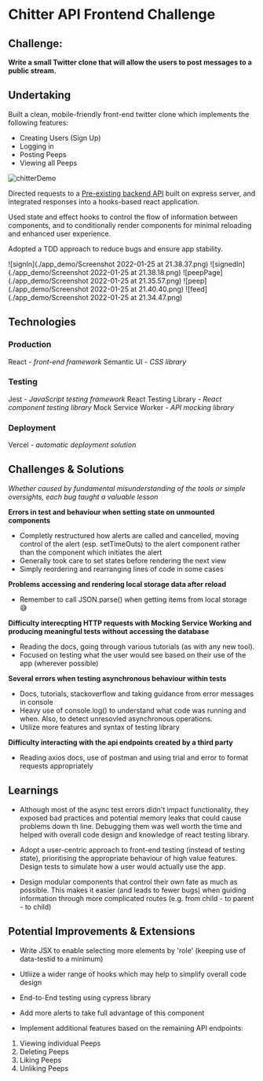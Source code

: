 # Chitter API Frontend Challenge

Challenge:
----------

**Write a small Twitter clone that will allow the users to post messages to a public stream.**

## Undertaking

Built a clean, mobile-friendly front-end twitter clone which implements the following features:

* Creating Users (Sign Up)
* Logging in
* Posting Peeps
* Viewing all Peeps

![chitterDemo](./app_demo/chitterDemo.gif)

Directed requests to a [Pre-existing backend API](https://github.com/makersacademy/chitter_api_backend) built on express server, and integrated responses into a hooks-based react application.

Used state and effect hooks to control the flow of information between components, and to conditionally render components for minimal reloading and enhanced user experience.

Adopted a TDD approach to reduce bugs and ensure app stability.

![signIn](./app_demo/Screenshot 2022-01-25 at 21.38.37.png)
![signedIn](./app_demo/Screenshot 2022-01-25 at 21.38.18.png)
![peepPage](./app_demo/Screenshot 2022-01-25 at 21.35.57.png)
![peep](./app_demo/Screenshot 2022-01-25 at 21.40.40.png)
![feed](./app_demo/Screenshot 2022-01-25 at 21.34.47.png)

## Technologies
### Production 
React - *front-end framework*
Semantic UI - *CSS library*

### Testing
Jest - *JavaScript testing framework*
React Testing Library - *React component testing library*
Mock Service Worker - *API mocking library*

### Deployment
Vercel - *automatic deployment solution*

## Challenges & Solutions
*Whether caused by fundamental misunderstanding of the tools or simple oversights, each bug taught a valuable lesson*

**Errors in test and behaviour when setting state on unmounted components**

* Completly restructured how alerts are called and cancelled, moving control of the alert (esp. setTimeOuts) to the alert component rather than the component which initiates the alert
* Generally took care to set states before rendering the next view
* Simply reordering and rearranging lines of code in some cases

**Problems accessing and rendering local storage data after reload**

* Remember to call JSON.parse() when getting items from local storage 😅

**Difficulty interecpting HTTP requests with Mocking Service Working and producing meaningful tests without accessing the database**

* Reading the docs, going through various tutorials (as with any new tool).
* Focused on testing what the user would see based on their use of the app (wherever possible)

**Several errors when testing asynchronous behaviour within tests**

* Docs, tutorials, stackoverflow and taking guidance from error messages in console
* Heavy use of console.log() to understand what code was running and when. Also, to detect unresovled asynchronous operations.
* Utilize more features and syntax of testing library

**Difficulty interacting with the api endpoints created by a third party**

* Reading axios docs, use of postman and using trial and error to format requests appropriately

## Learnings

* Although most of the async test errors didn't impact functionality, they exposed bad practices and potential memory leaks that could cause problems down th line. Debugging them was well worth the time and helped with overall code design and knowledge of react testing library.

* Adopt a user-centric approach to front-end testing (instead of testing state), prioritising the appropriate behaviour of high value features. Design tests to simulate how a user would actually use the app.

* Design modular components that control their own fate as much as possible. This makes it easier (and leads to fewer bugs) when guiding information through more complicated routes (e.g. from child - to parent - to child)

## Potential Improvements & Extensions

* Write JSX to enable selecting more elements by 'role' (keeping use of data-testid to a minimum)

* Utliize a wider range of hooks which may help to simplify overall code design

* End-to-End testing using cypress library

* Add more alerts to take full advantage of this component

* Implement additional features based on the remaining API endpoints:

1. Viewing individual Peeps
2. Deleting Peeps
3. Liking Peeps
4. Unliking Peeps




















